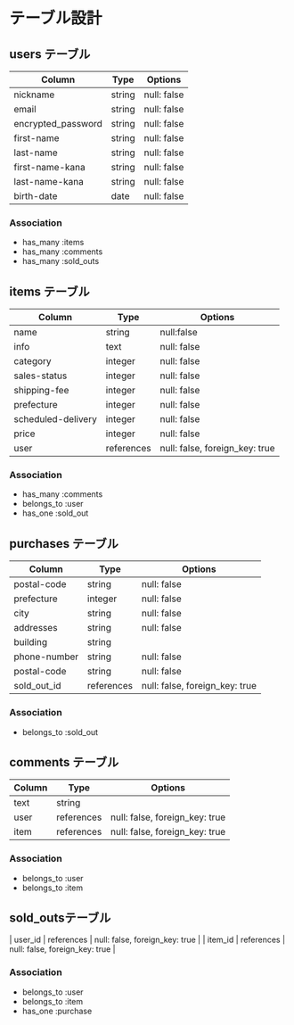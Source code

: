 # テーブル設計

## users テーブル

| Column   | Type   | Options     |
| -------- | ------ | ----------- |
| nickname     | string | null: false |
| email    | string | null: false |
| encrypted_password | string | null: false |
| first-name | string | null: false |
| last-name | string | null: false |
| first-name-kana | string | null: false |
| last-name-kana | string | null: false |
| birth-date | date | null: false |

### Association

- has_many :items
- has_many :comments
- has_many :sold_outs

## items テーブル

| Column | Type   | Options     |
| ------ | ------ | ----------- |
| name | string | null:false|
| info | text | null: false |
| category | integer | null: false |
| sales-status | integer | null: false |
| shipping-fee | integer | null: false |
| prefecture | integer | null: false |
| scheduled-delivery | integer | null: false |
| price | integer | null: false |
| user | references | null: false, foreign_key: true |

### Association

- has_many :comments
- belongs_to :user
- has_one :sold_out

## purchases テーブル

| Column | Type       | Options                        |
| ------ | ---------- | ------------------------------ |
| postal-code | string | null: false |
| prefecture | integer | null: false |
| city | string | null: false |
| addresses | string | null: false |
| building | string |  |
| phone-number | string | null: false |
| postal-code | string | null: false |
| sold_out_id | references | null: false, foreign_key: true |

### Association 
- belongs_to :sold_out

## comments テーブル

| Column  | Type       | Options                        |
| ------- | ---------- | ------------------------------ |
| text | string     |                                |
| user    | references | null: false, foreign_key: true |
| item    | references | null: false, foreign_key: true |

### Association

- belongs_to :user
- belongs_to :item

## sold_outsテーブル
| user_id | references | null: false, foreign_key: true |
| item_id | references | null: false, foreign_key: true |

### Association

- belongs_to :user
- belongs_to :item
- has_one :purchase